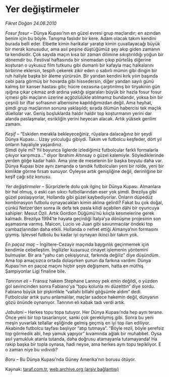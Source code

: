 # Yer değiştirmeler

*Fikret Doğan 24.06.2010*

<div class="yazi">
<p><i>Fosur fosur</i> – Dünya Kupası’nın en güzel evresi grup maçlarıdır; en azından benim için bu böyle. Tanışma faslıdır bir kere. Adam olacak takım kendini burada belli eder. Elbette kimin harikalar yaratıp kimin çuvallayacağı büyük bir merak konusudur, ama asıl peşine düştüğümüz şey akıp giden zamanın ta kendisidir. Çok sayıda maçın kısa bir zaman dilimine sıkıştırıldığı yoğun bir dönemdir bu. Festival haftasında bir sinemadan çıkıp pürtelâş diğerine koşturan o uykusuz film tutkunu gibi dumanlı bir kafayla maç halkalarını birbirine eklersin, tespih çekerek zikir eden o sabırlı mümin gibi dingin bir ruh haliyle başka bir âleme yürürsün. Bir yandan kendini kırk yılın başında cebi para görmüş bir hovarda gibi hissedersin, diğer yandan sayılı günü kalmış bir kanser hastası gibi; hücre cezasına çarptırılmış bir tiryakinin gün ışığına çıkar çıkmaz ardı ardına yaktığı sigaraları büyük bir hazla fosur fosur içmesi gibi maçların üzerine açgözlülükle atılmamız bundandır, yoksa bin bir çeşnili bir iftar sofrasının albenisine kapıldığımızdan değil. Ama heyhat, şimdi grup maçlarının sonuna yaklaşıldı; sırada ölümün habercisi tek maçlık düellolar var. Geniş boşluklarda haldır haldır top koşturmanın yerini dar alanda paslaşmalar, esrikliğin yerini heyecan alacak. Artık yüksek gerilim zamanı.</p>
<p><i>Keşif</i> – “Eskiden merakla bekleyeceğiniz, rüyalara dalacağınız bir şeydi Dünya Kupası... Uzay yolculuğu gibiydi. Takım ve futbolcu keşfeder, dört yıl onların hayaliyle yaşardınız.  <br/>Şimdi öyle mi? Yıl boyunca liglerde izlediğimiz futbolcular farklı formalarla çıkıyor karşımıza...” diyor İbrahim Altınsay o güzel kalemiyle. Söylediklerinde yerden göğe kadar haklı. Ama yine de meselenin bir başka boyutu daha var. Dünya Kupası bize aynı zamanda o tanıdık futbolcuları yeni bir rolde, yeni bir kimlikte görme fırsatı sunuyor. Öyleyse artık genişliğine değil, derinliğine bir keşif çağı söz konusu.</p>
<p><i>Yer değiştirmeler</i> – Sürprizlerle dolu çok ilginç bir Dünya Kupası. Almanlara bir hal olmuş, o eski can sıkıcı futbollarından eser yok şimdi. Brezilya gibi güzel paslaşıyorlar, Hollanda gibi güzel kaybediyorlar. Onların düpedüz kombinasyon futbolu oynayacakları kimin aklına gelirdi? Fakat bu çok doğal, çünkü Netzer’den sonra ilk defa tek pasla kilidi açabilen dâhi bir oyuncuya sahipler: Mesut Özil. Artık Gordion Düğümü’nü kılıçla kesmelerine gerek kalmadı. Brezilya 1994’te hayata geçirdiği İtalya’ya dönüşme projesinin son aşamasına varmış. Maicon, Lucio ve Juan gibi savunmacılar öndeki top cambazlarından daha etkili. Hollanda o nefret ettiği Almanya’nın formasını giymiş. İşlevsel futbolu bu kadar iyi oynayan ikinci bir takım yok.</p>
<p><i>En paçoz maç </i>– İngiltere-Cezayir maçında baygınlık geçirmemek için kendimle cebelleştim. İngilizler kusursuz cinayet işlemenin yöntemini bulmuşlar. Bir ara “yahu can çekişiyoruz, farkında değiliz” diye düşündüm. Ama top amaçsızca ortada dolaşırken şunun da farkına vardım: Dünya Kupası’nın en paçoz maçını hiçbir şeye değişmem, hatta en müthiş Şampiyonlar Ligi finaline bile.</p>
<p><i>Tanrının eli</i> – Fransız hakem Stephane Lannoy pek emin değildi, o yüzden gol sevincinden sonra Fabiano’ya “topu kolunla mı düzelttin” diye sordu. Fabiano büyük bir pişkinlikle “vallahi billahi göğsümle aldım” dedi. Futbolcular artık şunu anlamalılar, maçlar sadece hakemin değil, dünyanın gözü önünde oynanıyor. Tanrının eli kabak tadı verdi artık.</p>
<p><i>Jabulani</i> – Herkes topu topa tutuyor. Her Dünya Kupası’nda hep aynı terane. Önce yeni bir top tasarlanıyor, sanki çok gerekliymiş gibi. Sonra bu yeni meşin yuvarlak tellallar eşliğinde gelmiş geçmiş en iyi top ilan ediliyor. Akabinde futbolcu tayfası başlıyor “atıp tutmaya”. “Böyle rezil, böyle şerefsiz top görmedik abi, hep yamuk yapıyor” kıvamında ağlak bir muhabbet. Oysa asıl yamukluk atanla tutanda, daha doğrusu atamayanla tutamayanda! Ha rakip başka bir topla oynasa, hadi neyse, ama herkes aynı topu tepikliyor. E o zaman niye bu vıdıvıdı?</p>
<p><i>Boru</i> – Bu Dünya Kupası’nda Güney Amerika’nın borusu ötüyor.</p></div>

Kaynak: [taraf.com.tr](http://www.taraf.com.tr:80/fikret-dogan/makale-yer-degistirmeler.htm), [web.archive.org (arşiv bağlantısı)](http://web.archive.org/web/20100626123444/http://www.taraf.com.tr:80/fikret-dogan/makale-yer-degistirmeler.htm)
